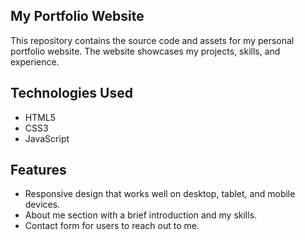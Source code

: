 ## My Portfolio Website

This repository contains the source code and assets for my personal portfolio website. The website showcases my projects, skills, and experience.

## Technologies Used

- HTML5
- CSS3
- JavaScript

## Features

- Responsive design that works well on desktop, tablet, and mobile devices.
- About me section with a brief introduction and my skills.
- Contact form for users to reach out to me.
